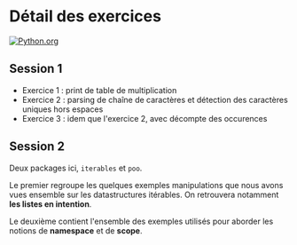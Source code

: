 # Détail des exercices

[![Python.org](https://www.python.org/static/opengraph-icon-200x200.png)](https://www.python.org)

## Session 1

  - Exercice 1 : print de table de multiplication
  - Exercice 2 : parsing de chaîne de caractères et détection des caractères uniques hors espaces
  - Exercice 3 : idem que l'exercice 2, avec décompte des occurences


## Session 2

Deux packages ici, `iterables` et `poo`. 

Le premier regroupe les quelques exemples manipulations que nous avons vues ensemble sur les datastructures itérables. On retrouvera notamment __les listes en intention__.

Le deuxième contient l'ensemble des exemples utilisés pour aborder les notions de __namespace__ et de __scope__.